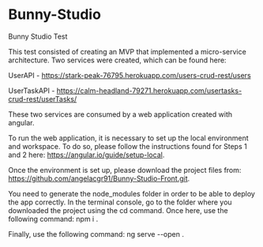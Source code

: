 # Bunny-Studio
Bunny Studio Test

This test consisted of creating an MVP that implemented a micro-service architecture. 
Two services were created, which can be found here:

UserAPI - https://stark-peak-76795.herokuapp.com/users-crud-rest/users

UserTaskAPI - https://calm-headland-79271.herokuapp.com/usertasks-crud-rest/userTasks/

These two services are consumed by a web application created with angular. 

To run the web application, it is necessary to set up the local environment and workspace. To do so, please follow the instructions found for Steps 1 and 2 here: https://angular.io/guide/setup-local.

Once the environment is set up, please download the project files from: https://github.com/angelacgr91/Bunny-Studio-Front.git.

You need to generate the node_modules folder in order to be able to deploy the app correctly. In the terminal console, go to the folder where you downloaded the project using the cd command. Once here, use the following command: npm i  .

Finally, use the following command: ng serve --open  .






